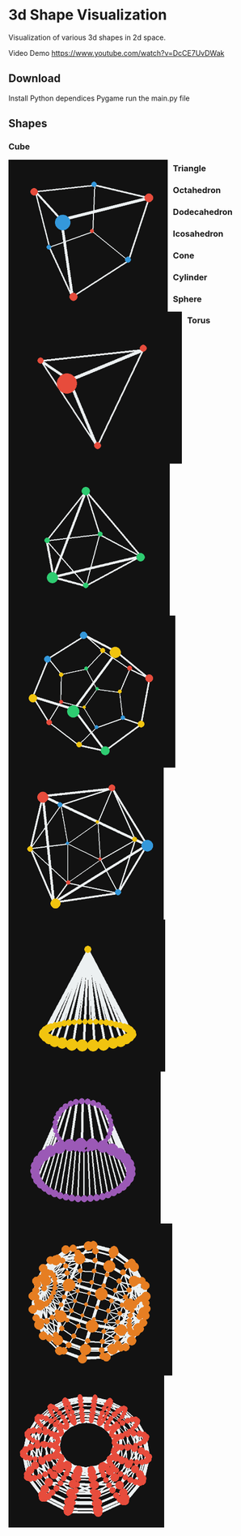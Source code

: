 <h1 align="left">3d Shape Visualization</h1>
<p>Visualization of various 3d shapes in 2d space.</p>

Video Demo
<https://www.youtube.com/watch?v=DcCE7UvDWak>



<h2>Download</h2>
<p>Install Python dependices Pygame run the main.py file</p>


<h2>Shapes</h2>

<h3>Cube</h3>
<img src="shape1.png"
     alt="Image"
     style="float: left; margin-right: 10px; height: 300px" />

<h3>Triangle</h3>
<img src="shape2.png"
     alt="Image"
     style="float: left; margin-right: 10px; height: 300px" />

<h3>Octahedron</h3>
<img src="shape3.png"
     alt="Image"
     style="float: left; margin-right: 10px; height: 300px" />

<h3>Dodecahedron</h3>
<img src="shape8.png"
     alt="Image"
     style="float: left; margin-right: 10px; height: 300px" />

<h3>Icosahedron</h3>
<img src="shape9.png"
     alt="Image"
     style="float: left; margin-right: 10px; height: 300px" />

<h3>Cone</h3>
<img src="shape4.png"
     alt="Image"
     style="float: left; margin-right: 10px; height: 300px" />

<h3>Cylinder</h3>
<img src="shape5.png"
     alt="Image"
     style="float: left; margin-right: 10px; height: 300px" />

<h3>Sphere</h3>
<img src="shape6.png"
     alt="Image"
     style="float: left; margin-right: 10px; height: 300px" />


<h3>Torus</h3>
<img src="shape7.png"
     alt="Image"
     style="float: left; margin-right: 10px; height: 300px" />



